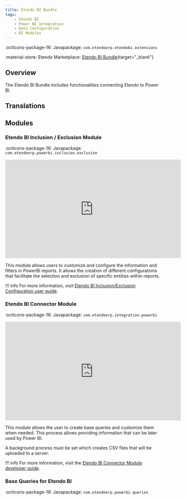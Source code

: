 ```yaml
---
title: Etendo BI Bundle
tags:
    - Etendo BI
    - Power BI Integration
    - Data Configuration
    - BI Modules
---
```


:octicons-package-16: Javapackage: `com.etendoerp.etendobi.extensions`

:material-store: Etendo Marketplace:  [Etendo BI Bundle](https://marketplace.etendo.cloud/#/product-details?module=11372FBD87F34F80AAADBE1C9369CF83){target="_blank"}

## Overview
The Etendo BI Bundle includes functionalities connecting Etendo to Power BI.

## Translations

## Modules

### Etendo BI Inclusion / Exclusion Module

:octicons-package-16: Javapackage: `com.etendoerp.powerbi.inclusion.exclusion`

<iframe width="560" height="315" src="https://www.youtube.com/embed/cEuwiUQbUAQ" title="YouTube video player" frameborder="0" allow="accelerometer; autoplay; clipboard-write; encrypted-media; gyroscope; picture-in-picture; web-share" allowfullscreen></iframe>

This module allows users to customize and configure the information and filters in PowerBI reports. It allows the creation of different configurations that facilitate the selection and exclusion of specific entities within reports.

!!! info
    For more information, visit [Etendo BI Inclusion/Exclusion Configuration user guide](../../../../../user-guide/etendo-classic/optional-features/bundles/etendobi-extensions/inclusion-exclusion-configuration.md).

### Etendo BI Connector Module

:octicons-package-16: Javapackage: `com.etendoerp.integration.powerbi`

<iframe width="560" height="315" src="https://www.youtube.com/embed/z9EBff_qBDE" title="YouTube video player" frameborder="0" allow="accelerometer; autoplay; clipboard-write; encrypted-media; gyroscope; picture-in-picture; web-share" allowfullscreen></iframe>

This module allows the user to create base queries and customize them when needed. This process allows providing information that can be later used by Power BI. 

A background process must be set which creates CSV files that will be uploaded to a server.  

!!! info
    For more information, visit the [Etendo BI Connector Module developer guide](../../../../../developer-guide/etendo-classic/bundles/etendo-bi-extensions.md#etendo-bi-connector).

### Base Queries for Etendo BI 

:octicons-package-16: Javapackage: `com.etendoerp.powerbi.queries`